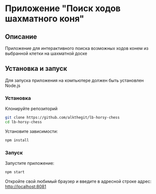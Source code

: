 # Приложение "Поиск ходов шахматного коня"

## Описание

Приложение для интерактивного поиска возможных ходов конем из выбранной клетки на шахматной доске

## Установка и запуск

Для запуска приложения на компьютере должен быть установлен Node.js

### Установка

Клонируйте репозиторий

```bash
git clone https://github.com/alkthegit/lb-horsy-chess
cd lb-horsy-chess
```

Установите зависимости:

```bash
npm install
```

### Запуск

Запустите приложение:

```bash
npm start
```

Откройте свой любимый браузер и введите в адресной строке адрес: [http://localhost:8081](http://localhost:8081)
